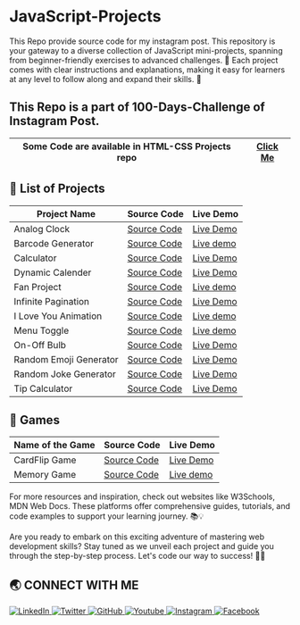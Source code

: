 # JavaScript-Projects
This Repo provide source code for my instagram post. This repository is your gateway to a diverse collection of JavaScript mini-projects, spanning from beginner-friendly exercises to advanced challenges. 🌟 Each project comes with clear instructions and explanations, making it easy for learners at any level to follow along and expand their skills. 🚀

<h2>This Repo is a part of 100-Days-Challenge of Instagram Post.</h2>

| Some Code are available in HTML-CSS Projects repo | [Click Me](https://github.com/Jay-Govind/HTML-CSS-Projects.git) |
| --------------------------------------------------- | ----------------------------------------------------------------- |

## 🔨 List of Projects

| Project Name       | Source Code                                         | Live Demo                                                |
| ------------------ | --------------------------------------------------- | -------------------------------------------------------- |
| Analog Clock              | [Source Code](https://github.com/Jay-Govind/JavaScript-Projects/tree/938c8a416235a3015d6cbde4bab8cc7cf3551938/Analog_Clock)           | [Live Demo](https://jay-govind.github.io/JavaScript-Projects/Analog_Clock/) |
| Barcode Generator         | [Source Code](https://github.com/Jay-Govind/JavaScript-Projects/tree/5d7f8214342858ce9ec2dd4c7bb7a9f5d750b15e/Barcode%20Generator) | [Live demo](https://jay-govind.github.io/JavaScript-Projects/Barcode%20Generator/) |
| Calculator                | [Source Code](https://github.com/Jay-Govind/JavaScript-Projects/tree/5d2ac2bde5835c3c8756be3eb46f4fe35331a8b6/Calculator)  | [Live Demo](https://jay-govind.github.io/JavaScript-Projects/Calculator/) |
| Dynamic Calender          | [Source Code](https://github.com/Jay-Govind/JavaScript-Projects/tree/a8f6e4afa3e46d0ea715825efffca7f1c09d83ef/Dynamic%20Calender)  | [Live Demo](https://jay-govind.github.io/JavaScript-Projects/Dynamic%20Calender/) |
| Fan Project               | [Source Code](https://github.com/Jay-Govind/JavaScript-Projects/tree/a854be2bec0df2076d7663abce418cd8491951e8/Fan%20Project) |   [Live demo](https://jay-govind.github.io/JavaScript-Projects/Fan%20Project/) |
| Infinite Pagination       | [Source Code](https://github.com/Jay-Govind/JavaScript-Projects/tree/e3d58702803fcdd8bafd85d22ae5f11174d90f99/Infinite%20Pagination)  | [Live Demo](https://jay-govind.github.io/JavaScript-Projects/Infinite%20Pagination/) |
| I Love You Animation      | [Source Code](https://github.com/Jay-Govind/JavaScript-Projects/tree/5db04b3c1de4495c6d1ec4dde7cdf9ac2333a4d2/I%20Love%20You%20Animation)  | [Live demo](https://jay-govind.github.io/JavaScript-Projects/I%20Love%20You%20Animation/) |
| Menu Toggle               | [Source Code](https://github.com/Jay-Govind/JavaScript-Projects/tree/5d7f8214342858ce9ec2dd4c7bb7a9f5d750b15e/Menu%20Toggle)  | [Live demo](https://jay-govind.github.io/JavaScript-Projects/Menu%20Toggle/) |
| On-Off Bulb               | [Source Code](https://github.com/Jay-Govind/JavaScript-Projects/tree/684a4bab165a55707adb8f97a4bed4099588b5ad/On-Off%20Bulb)  | [Live Demo](https://jay-govind.github.io/JavaScript-Projects/On-Off%20Bulb/) |
| Random Emoji Generator    | [Source Code](https://github.com/Jay-Govind/JavaScript-Projects/tree/7e75e34d6d3ca902fa6d40651f112c995b823094/Random_Emoji_Generator) | [Live Demo](https://jay-govind.github.io/JavaScript-Projects/Random_Emoji_Generator/) |
| Random Joke Generator     | [Source Code](https://github.com/Jay-Govind/JavaScript-Projects/tree/060e3bfeb197d4ef5372f98eb64e9a187626b887/Random_Joke_Generator)  | [Live Demo](https://jay-govind.github.io/JavaScript-Projects/Random_Joke_Generator/) |
| Tip Calculator            | [Source Code](https://github.com/Jay-Govind/JavaScript-Projects/tree/8b9d7d445d5edaea20d421275c51b1e147f64f3e/Tip_Calculator)         | [Live Demo](https://jay-govind.github.io/JavaScript-Projects/Tip_Calculator/) |



## 🔨 Games

| Name of the Game   | Source Code                                         | Live Demo                                                |
| ------------------ | --------------------------------------------------- | -------------------------------------------------------- |
| CardFlip Game      | [Source Code](https://github.com/Jay-Govind/JavaScript-Projects/tree/7fdb0ab7ad68844fd9f82ec666f8c41cbd8c7b84/CardFlip%20Game)   | [Live Demo](https://jay-govind.github.io/JavaScript-Projects/CardFlip%20Game/) |
| Memory Game        | [Source Code](https://github.com/Jay-Govind/JavaScript-Projects/tree/e37151c668f4a7e637210ee13f24d5efe305d938/Memory%20Game)   | [Live demo](https://jay-govind.github.io/JavaScript-Projects/Memory%20Game/) |


For more resources and inspiration, check out websites like W3Schools, MDN Web Docs. These platforms offer comprehensive guides, tutorials, and code examples to support your learning journey. 📚💡

Are you ready to embark on this exciting adventure of mastering web development skills? Stay tuned as we unveil each project and guide you through the step-by-step process. Let's code our way to success! 💪🌐

## 🌏 **CONNECT WITH ME**

<a  href="https://www.linkedin.com/in/govind-jay">
    <img src="https://img.shields.io/badge/LinkedIn-0077B5?style=for-the-badge&logo=linkedin&logoColor=white" title="LinkedIn"  alt="LinkedIn"/>
</a>
<a href="https://twitter.com/_JayGovind"> 
    <img src="https://img.shields.io/badge/Twitter-1DA1F2?style=for-the-badge&logo=twitter&logoColor=white" title="Twitter"  alt="Twitter"/>
</a>
<a href="https://www.github.com/Jay-Govind"> 
    <img src="https://img.shields.io/badge/GitHub-100000?style=for-the-badge&logo=github&logoColor=white" title="GitHub"  alt="GitHub"/>
</a>
</a>
<a href="https://www.youtube.com/@devwithgovind"> 
    <img src="https://img.shields.io/badge/YouTube-FF0000?style=for-the-badge&logo=youtube&logoColor=white" title="Youtube"  alt="Youtube"/>
</a>
<a href="https://www.instagram.com/devwithgovind"> 
    <img src="https://img.shields.io/badge/Instagram-E4405F?style=for-the-badge&logo=instagram&logoColor=white" title="Instagram"  alt="Instagram"/>
</a>
<a href="https://www.facebook.com/profile.php?id=61556260830301&mibextid=ZbWKwL"> 
    <img src="https://img.shields.io/badge/Facebook-%231877F2.svg?style=for-the-badge&logo=Facebook&logoColor=white" title="Facebook"  alt="Facebook"/>
</a>

